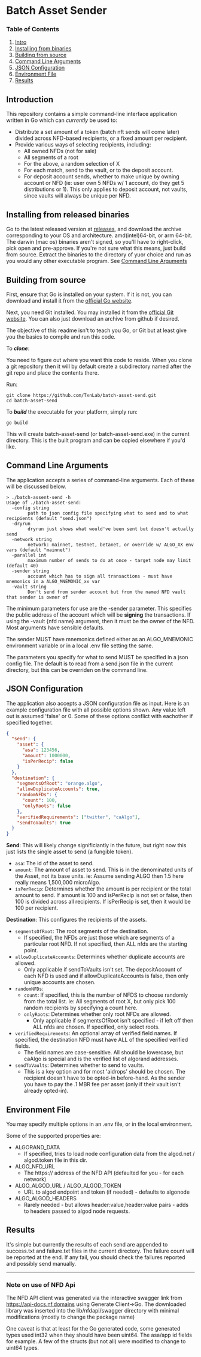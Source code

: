 # Batch Asset Sender

### Table of Contents

1. [Intro](#introduction)
2. [Installing from binaries](#installing-from-released-binaries)
2. [Building from source](#building-from-source)
2. [Command Line Arguments](#command-line-arguments)
3. [JSON Configuration](#json-configuration)
4. [Environment File](#environment-file)
5. [Results](#results)

## Introduction

This repository contains a simple command-line interface application written in Go which can _currently_ be used to:
* Distribute a set amount of a token (batch nft sends will come later) divided across NFD-based recipients, or a fixed amount per recipient.
* Provide various ways of selecting recipients, including:
    * All owned NFDs (not for sale)
    * All segments of a root
    * For the above, a random selection of X
    * For each match, send to the vault, or to the deposit account.
    * For deposit account sends, whether to make unique by owning account or NFD (ie: user own 5 NFDs w/ 1 account, do they get 5 distributions or 1).  This only applies to deposit account, not vaults, since vaults will always be unique per NFD.

## Installing from released binaries

Go to the latest released version at [releases](https://github.com/TxnLab/batch-asset-send/releases), and download the archive corresponding to your OS and architecture.
amd(intel)64-bit, or arm 64-bit.  The darwin (mac os) binaries aren't signed, so you'll have to right-click, pick open and pre-approve.  If you're not sure what this means, just build from source.
Extract the binaries to the directory of yuor choice and run as you would any other executable program.  See [Command Line Arguments](#command-line-arguments) 


## Building from source

First, ensure that Go is installed on your system. If it is not, you can download and install it from
the [official Go website](https://golang.org/dl/).

Next, you need Git installed.  You may installed it from the [official Git website](https://git-scm.com/downloads).  You can also just download an archive from github if desired.

The objective of this readme isn't to teach you Go, or Git but at least give you the basics to compile and run this code.

To ***clone***:

You need to figure out where you want this code to reside.  When you clone a git repository then it will by default create a subdirectory named after the git repo and place the contents there.

Run:
```shell
git clone https://github.com/TxnLab/batch-asset-send.git
cd batch-asset-send
```

To ***build*** the executable for your platform, simply run:

```shell
go build
```

This will create batch-asset-send (or batch-asset-send.exe) in the current directory.  This is the built program and can be copied elsewhere if you'd like.

## Command Line Arguments

The application accepts a series of command-line arguments. Each of these will be discussed below.

```
> ./batch-assent-send -h
Usage of ./batch-asset-send:
  -config string
    	path to json config file specifying what to send and to what recipients (default "send.json")
  -dryrun
    	dryrun just shows what would've been sent but doesn't actually send
  -network string
    	network: mainnet, testnet, betanet, or override w/ ALGO_XX env vars (default "mainnet")
  -parallel int
    	maximum number of sends to do at once - target node may limit (default 40)
  -sender string
    	account which has to sign all transactions - must have mnemonics in a ALGO_MNEMONIC_xx var
  -vault string
    	Don't send from sender account but from the named NFD vault that sender is owner of
```

The minimum parameters for use are the -sender parameter.
This specifies the public address of the account which will be **signing** the transactions.  If using the -vault {nfd name} argument, then it must be the owner of the NFD.  Most arguments have sensible defaults.

The sender MUST have mnemonics defined either as an ALGO_MNEMONIC environment variable or in a local .env file setting the same.

The parameters you specify for what to send MUST be specified in a json config file.
The default is to read from a send.json file in the current directory, but this can be overriden on the command line.

## JSON Configuration

The application also accepts a JSON configuration file as input. Here is an example configuration file with all possible options shown.  Any value left out is assumed 'false' or 0.
Some of these options conflict with eachother if specified together. 

```json
{
  "send": {
    "asset": {
      "asa": 123456,
      "amount": 1000000,
      "isPerRecip": false
    }
  },
  "destination": {
    "segmentsOfRoot": "orange.algo",
    "allowDuplicateAccounts": true,
    "randomNFDs": {
      "count": 100,
      "onlyRoots": false
    },
    "verifiedRequirements": ["twitter", "caAlgo"],
    "sendToVaults": true
  }
}
```

**Send**: This will likely change significiantly in the future, but right now this just lists the single asset to send (a fungible token).
- `asa`: The id of the asset to send.
- `amount`: The amount of asset to send.  This is in the denominated units of the Asset, not its base units.  ie: Assume sending ALGO then 1.5 here really means 1,500,000 microAlgo.
- `isPerRecip`: Determines whether the amount is per recipient or the total amount to send.  If amount is 100 and isPerRecip is not set or false, then 100 is divided across all recipients.  If isPerRecip is set, then it would be 100 per recipient.

**Destination**: This configures the recipients of the assets.
- `segmentsOfRoot`: The root segments of the destination.
  - If specified, the NFDs are just those which are segments of a particular root NFD.  If not specified, then ALL nfds are the starting point. 
- `allowDuplicateAccounts`: Determines whether duplicate accounts are allowed.
  - Only applicable if sendToVaults isn't set.  The depositAccount of each NFD is used and if allowDuplicateAccounts is false, then only unique accounts are chosen.
- `randomNFDs`: 
  - `count`: If specified, this is the number of NFDS to choose randomly from the total list.  ie: All segments of root X, but only pick 100 random recipients by specifying a count here.
  - `onlyRoots`: Determines whether only root NFDs are allowed.
    - Only applicable if segmentsOfRoot isn't specified - if left off then ALL nfds are chosen.  If specified, only select roots.
- `verifiedRequirements`: An optional array of verified field names.  If specified, the destination NFD must have ALL of the specified verified fields.
  - The field names are case-sensitive.  All should be lowercase, but caAlgo is special and is the verified list of algorand addresses. 
- `sendToVaults`: Determines whether to send to vaults.
  - This is a key option and for most 'aidrops' should be chosen.  The recipient doesn't have to be opted-in before-hand.  As the sender you have to pay the .1 MBR fee per asset (only if their vault isn't already opted-in).

## Environment File

You may specify multiple options in an .env file, or in the local environment.

Some of the supported properties are:

* ALGORAND_DATA
  * If specified, tries to load node configuration data from the algod.net / algod.token file in this dir.
* ALGO_NFD_URL
  * The https:// address of the NFD API (defaulted for you - for each network)
* ALGO_ALGOD_URL / ALGO_ALGOD_TOKEN
  * URL to algod endpoint and token (if needed) - defaults to algonode
* ALGO_ALGOD_HEADERS
  * Rarely needed - but allows header:value,header:value pairs - adds to headers passed to algod node requests.

## Results

It's simple but currently the results of each send are appended to success.txt and failure.txt files in the current directory.
The failure count will be reported at the end.  If any fail, you should check the failures reported and possibly send manually. 

---
### Note on use of NFD Api

The NFD API client was generated via the interactive swagger link from https://api-docs.nf.domains using Generate
Client->Go.
The downloaded library was inserted into the lib/nfdapi/swagger directory with minimal modifications (mostly to change the package name)

One caveat is that at least for the Go generated code, some generated types used int32 when they should have been uint64.
The asa/app id fields for example.  A few of the structs (but not all) were modified to change to uint64 types.

